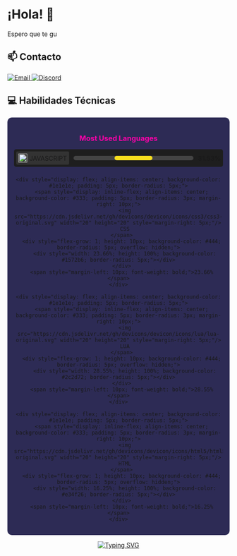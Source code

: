 # ¡Hola! 👋

Espero que te gu

## 📫 Contacto

<div align="left">
  <a href="mailto:sanncheezdev@gmail.com">
    <img src="https://img.shields.io/badge/Email-sanncheezdev%40gmail.com-blue?style=for-the-badge&logo=gmail" alt="Email" />
  </a>
  <a href="https://discord.com/users/sanncheez">
    <img src="https://img.shields.io/badge/Discord-sanncheez-7289DA?style=for-the-badge&logo=discord" alt="Discord" />
  </a>
</div>

## 💻 Habilidades Técnicas

<div align="center" style="background-color: #2d2b55; padding: 15px; border-radius: 10px;">
  <h3 style="color: #ff00aa; margin-bottom: 15px;">Most Used Languages</h3>
  
  <div style="display: flex; flex-direction: column; gap: 8px; width: 100%;">
    <div style="display: flex; align-items: center; background-color: #1e1e1e; padding: 5px; border-radius: 5px;">
      <span style="display: inline-flex; align-items: center; background-color: #333; padding: 5px; border-radius: 3px; margin-right: 10px;">
        <img src="https://cdn.jsdelivr.net/gh/devicons/devicon/icons/javascript/javascript-original.svg" width="20" height="20" style="margin-right: 5px;"/>
        JAVASCRIPT
      </span>
      <div style="flex-grow: 1; height: 10px; background-color: #444; border-radius: 5px; overflow: hidden;">
        <div style="width: 31.53%; height: 100%; background-color: #f7df1e; border-radius: 5px;"></div>
      </div>
      <span style="margin-left: 10px; font-weight: bold;">31.53%</span>
    </div>
    
    <div style="display: flex; align-items: center; background-color: #1e1e1e; padding: 5px; border-radius: 5px;">
      <span style="display: inline-flex; align-items: center; background-color: #333; padding: 5px; border-radius: 3px; margin-right: 10px;">
        <img src="https://cdn.jsdelivr.net/gh/devicons/devicon/icons/css3/css3-original.svg" width="20" height="20" style="margin-right: 5px;"/>
        CSS
      </span>
      <div style="flex-grow: 1; height: 10px; background-color: #444; border-radius: 5px; overflow: hidden;">
        <div style="width: 23.66%; height: 100%; background-color: #1572b6; border-radius: 5px;"></div>
      </div>
      <span style="margin-left: 10px; font-weight: bold;">23.66%</span>
    </div>
    
    <div style="display: flex; align-items: center; background-color: #1e1e1e; padding: 5px; border-radius: 5px;">
      <span style="display: inline-flex; align-items: center; background-color: #333; padding: 5px; border-radius: 3px; margin-right: 10px;">
        <img src="https://cdn.jsdelivr.net/gh/devicons/devicon/icons/lua/lua-original.svg" width="20" height="20" style="margin-right: 5px;"/>
        LUA
      </span>
      <div style="flex-grow: 1; height: 10px; background-color: #444; border-radius: 5px; overflow: hidden;">
        <div style="width: 28.55%; height: 100%; background-color: #2c2d72; border-radius: 5px;"></div>
      </div>
      <span style="margin-left: 10px; font-weight: bold;">28.55%</span>
    </div>
    
    <div style="display: flex; align-items: center; background-color: #1e1e1e; padding: 5px; border-radius: 5px;">
      <span style="display: inline-flex; align-items: center; background-color: #333; padding: 5px; border-radius: 3px; margin-right: 10px;">
        <img src="https://cdn.jsdelivr.net/gh/devicons/devicon/icons/html5/html5-original.svg" width="20" height="20" style="margin-right: 5px;"/>
        HTML
      </span>
      <div style="flex-grow: 1; height: 10px; background-color: #444; border-radius: 5px; overflow: hidden;">
        <div style="width: 16.25%; height: 100%; background-color: #e34f26; border-radius: 5px;"></div>
      </div>
      <span style="margin-left: 10px; font-weight: bold;">16.25%</span>
    </div>
  </div>
</div>

<!-- Animated typing effect -->
<p align="center">
  <a href="https://git.io/typing-svg">
    <img src="https://readme-typing-svg.herokuapp.com?font=Fira+Code&pause=1000&color=F7F7F7&center=true&vCenter=true&width=435&lines=Desarrollador+Full+Stack;Apasionado+por+la+tecnología;Siempre+aprendiendo+algo+nuevo" alt="Typing SVG" />
  </a>
</p>
